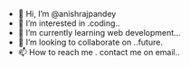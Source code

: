 - 👋 Hi, I’m @anishrajpandey
- 👀 I’m interested in .coding..
- 🌱 I’m currently learning web development...
- 💞️ I’m looking to collaborate on ..future.
- 📫 How to reach me . contact me on email..

<!---
anishrajpandey/anishrajpandey is a ✨ special ✨ repository because its `README.md` (this file) appears on your GitHub profile.
You can click the Preview link to take a look at your changes.
--->

